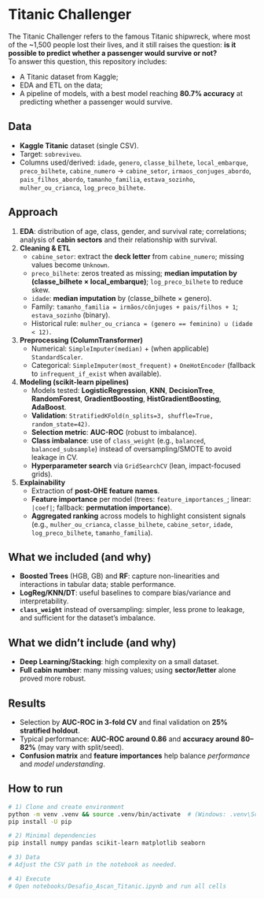 # Titanic Challenger
The Titanic Challenger refers to the famous Titanic shipwreck, where most of the ~1,500 people lost their lives, and it still raises the question: **is it possible to predict whether a passenger would survive or not?**  
To answer this question, this repository includes:
- A Titanic dataset from Kaggle;
- EDA and ETL on the data;
- A pipeline of models, with a best model reaching **80.7% accuracy** at predicting whether a passenger would survive.

## Data
- **Kaggle Titanic** dataset (single CSV).  
- Target: `sobreviveu`.  
- Columns used/derived: `idade`, `genero`, `classe_bilhete`, `local_embarque`, `preco_bilhete`, `cabine_numero` → `cabine_setor`, `irmaos_conjuges_abordo`, `pais_filhos_abordo`, `tamanho_familia`, `estava_sozinho`, `mulher_ou_crianca`, `log_preco_bilhete`.

## Approach
1. **EDA**: distribution of age, class, gender, and survival rate; correlations; analysis of **cabin sectors** and their relationship with survival.  
2. **Cleaning & ETL**  
   - `cabine_setor`: extract the **deck letter** from `cabine_numero`; missing values become `Unknown`.  
   - `preco_bilhete`: zeros treated as missing; **median imputation by (classe_bilhete × local_embarque)**; `log_preco_bilhete` to reduce skew.  
   - `idade`: **median imputation** by (classe_bilhete × genero).  
   - Family: `tamanho_familia = irmãos/cônjuges + pais/filhos + 1`; `estava_sozinho` (binary).  
   - Historical rule: `mulher_ou_crianca = (genero == feminino) ∪ (idade < 12)`.
3. **Preprocessing (ColumnTransformer)**  
   - Numerical: `SimpleImputer(median)` + (when applicable) `StandardScaler`.  
   - Categorical: `SimpleImputer(most_frequent)` + `OneHotEncoder` (fallback to `infrequent_if_exist` when available).  
4. **Modeling (scikit-learn pipelines)**  
   - Models tested: **LogisticRegression**, **KNN**, **DecisionTree**, **RandomForest**, **GradientBoosting**, **HistGradientBoosting**, **AdaBoost**.  
   - **Validation**: `StratifiedKFold(n_splits=3, shuffle=True, random_state=42)`.  
   - **Selection metric**: **AUC-ROC** (robust to imbalance).  
   - **Class imbalance**: use of `class_weight` (e.g., `balanced`, `balanced_subsample`) instead of oversampling/SMOTE to avoid leakage in CV.  
   - **Hyperparameter search** via `GridSearchCV` (lean, impact-focused grids).
5. **Explainability**  
   - Extraction of **post-OHE feature names**.  
   - **Feature importance** per model (trees: `feature_importances_`; linear: `|coef|`; fallback: **permutation importance**).  
   - **Aggregated ranking** across models to highlight consistent signals (e.g., `mulher_ou_crianca`, `classe_bilhete`, `cabine_setor`, `idade`, `log_preco_bilhete`, `tamanho_familia`).

## What we included (and why)
- **Boosted Trees** (HGB, GB) and **RF**: capture non-linearities and interactions in tabular data; stable performance.  
- **LogReg/KNN/DT**: useful baselines to compare bias/variance and interpretability.  
- **`class_weight`** instead of oversampling: simpler, less prone to leakage, and sufficient for the dataset’s imbalance.

## What we didn’t include (and why)
- **Deep Learning/Stacking**: high complexity on a small dataset.  
- **Full cabin number**: many missing values; using **sector/letter** alone proved more robust.

## Results
- Selection by **AUC-ROC in 3-fold CV** and final validation on **25% stratified holdout**.  
- Typical performance: **AUC-ROC around 0.86** and **accuracy around 80–82%** (may vary with split/seed).  
- **Confusion matrix** and **feature importances** help balance *performance* and *model understanding*.

## How to run
```bash
# 1) Clone and create environment
python -m venv .venv && source .venv/bin/activate  # (Windows: .venv\Scripts\activate)
pip install -U pip

# 2) Minimal dependencies
pip install numpy pandas scikit-learn matplotlib seaborn

# 3) Data
# Adjust the CSV path in the notebook as needed.

# 4) Execute
# Open notebooks/Desafio_Ascan_Titanic.ipynb and run all cells
